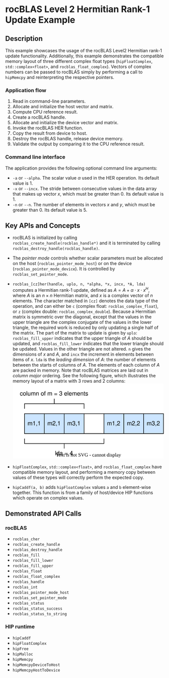# rocBLAS Level 2 Hermitian Rank-1 Update Example

## Description
This example showcases the usage of the rocBLAS Level2 Hermitian rank-1 update functionality. Additionally, this example demonstrates the compatible memory layout of three different complex float types (`hipFloatComplex`, `std::complex<float>`, and `rocblas_float_complex`). Vectors of complex numbers can be passed to rocBLAS simply by performing a call to `hipMemcpy` and reinterpreting the respective pointers.

### Application flow
1. Read in command-line parameters.
2. Allocate and initialize the host vector and matrix.
3. Compute CPU reference result.
4. Create a rocBLAS handle.
5. Allocate and initialize the device vector and matrix.
6. Invoke the rocBLAS HER function.
7. Copy the result from device to host.
8. Destroy the rocBLAS handle, release device memory.
9. Validate the output by comparing it to the CPU reference result.

### Command line interface
The application provides the following optional command line arguments:
- `-a` or `--alpha`. The scalar value $\alpha$ used in the HER operation. Its default value is 1.
- `-x` or `--incx`. The stride between consecutive values in the data array that makes up vector $x$, which must be greater than 0. Its default value is 1.
- `-n` or `--n`. The number of elements in vectors $x$ and $y$, which must be greater than 0. Its default value is 5.

## Key APIs and Concepts
- rocBLAS is initialized by calling `rocblas_create_handle(rocblas_handle*)` and it is terminated by calling `rocblas_destroy_handle(rocblas_handle)`.
- The _pointer mode_ controls whether scalar parameters must be allocated on the host (`rocblas_pointer_mode_host`) or on the device (`rocblas_pointer_mode_device`). It is controlled by `rocblas_set_pointer_mode`.
- `rocblas_[cz]her(handle, uplo, n, *alpha, *x, incx, *A, lda)` computes a Hermitian rank-1 update, defined as $A = A + \alpha \cdot x \cdot x ^ H$, where $A$ is an $n \times n$ Hermitian matrix, and $x$ is a complex vector of $n$ elements. The character matched in `[cz]` denotes the data type of the operation, and can either be `c` (complex float: `rocblas_complex_float`), or `z` (complex double: `rocblas_complex_double`). Because a Hermitian matrix is symmetric over the diagonal, except that the values in the upper triangle are the complex conjugate of the values in the lower triangle, the required work is reduced by only updating a single half of the matrix. The part of the matrix to update is given by `uplo`: `rocblas_fill_upper` indicates that the upper triangle of $A$ should be updated, and `rocblas_fill_lower` indicates that the lower triangle should be updated. Values in the other triangle are not altered. `n` gives the dimensions of $x$ and $A$, and `incx` the increment in elements between items of $x$. `lda` is the _leading dimension_ of $A$: the number of elements between the starts of columns of $A$. The elements of each column of $A$ are packed in memory. Note that rocBLAS matrices are laid out in _column major_ ordering. See the following figure, which illustrates the memory layout of a matrix with 3 rows and 2 columns:<br>
![matrix-layout.svg](matrix-layout.svg)

- `hipFloatComplex`, `std::complex<float>`, and `rocblas_float_complex` have compatible memory layout, and performing a memory copy between values of these types will correctly perform the expected copy.
- `hipCaddf(a, b)` adds `hipFloatComplex` values `a` and `b` element-wise together. This function is from a family of host/device HIP functions which operate on complex values.

## Demonstrated API Calls

### rocBLAS
- `rocblas_cher`
- `rocblas_create_handle`
- `rocblas_destroy_handle`
- `rocblas_fill`
- `rocblas_fill_lower`
- `rocblas_fill_upper`
- `rocblas_float`
- `rocblas_float_complex`
- `rocblas_handle`
- `rocblas_int`
- `rocblas_pointer_mode_host`
- `rocblas_set_pointer_mode`
- `rocblas_status`
- `rocblas_status_success`
- `rocblas_status_to_string`

### HIP runtime
- `hipCaddf`
- `hipFloatComplex`
- `hipFree`
- `hipMalloc`
- `hipMemcpy`
- `hipMemcpyDeviceToHost`
- `hipMemcpyHostToDevice`
